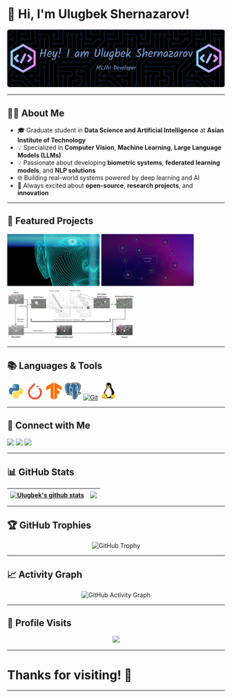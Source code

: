 # 👋 Hi, I'm Ulugbek Shernazarov!

![Header](https://raw.githubusercontent.com/eracoding/eracoding/master/assets/github-header-image.png)

---

## 👨‍💻 About Me

- 🎓 Graduate student in **Data Science and Artificial Intelligence** at **Asian Institute of Technology**
- 💡 Specialized in **Computer Vision**, **Machine Learning**, **Large Language Models (LLMs)**
- 💡 Passionate about developing **biometric systems**, **federated learning models**, and **NLP solutions**
- 🌐 Building real-world systems powered by deep learning and AI
- 📢 Always excited about **open-source**, **research projects**, and **innovation**

---

## 🚀 Featured Projects

[<img src="https://raw.githubusercontent.com/eracoding/eracoding/master/assets/biometric-preview.jpg" alt="Biometric Recognition System" height="120">](https://github.com/eracoding/face-recognition)
[<img src="https://raw.githubusercontent.com/eracoding/eracoding/master/assets/llm-preview.jpg" alt="Loan Approval with LLMs" height="120">](https://github.com/eracoding/pattaya-ml-ait)
[<img src="https://raw.githubusercontent.com/eracoding/eracoding/master/assets/rain-removal-preview.jpg" alt="Advanced Rain Removal" height="120">](https://github.com/eracoding/deraining_in_natural_scenes)

---

## 📚 Languages & Tools

<p align="left">
  <a href="https://www.python.org" target="_blank"><img src="https://raw.githubusercontent.com/devicons/devicon/master/icons/python/python-original.svg" alt="Python" width="40" height="40"/></a>
  <a href="https://pytorch.org/" target="_blank"><img src="https://raw.githubusercontent.com/devicons/devicon/master/icons/pytorch/pytorch-original.svg" alt="PyTorch" width="40" height="40"/></a>
  <a href="https://tensorflow.org/" target="_blank"><img src="https://raw.githubusercontent.com/devicons/devicon/master/icons/tensorflow/tensorflow-original.svg" alt="TensorFlow" width="40" height="40"/></a>
  <a href="https://www.postgresql.org/" target="_blank"><img src="https://raw.githubusercontent.com/devicons/devicon/master/icons/postgresql/postgresql-original.svg" alt="PostgreSQL" width="40" height="40"/></a>
  <a href="https://git-scm.com/" target="_blank"><img src="https://www.vectorlogo.zone/logos/git-scm/git-scm-icon.svg" alt="Git" width="40" height="40"/></a>
  <a href="https://www.linux.org/" target="_blank"><img src="https://raw.githubusercontent.com/devicons/devicon/master/icons/linux/linux-original.svg" alt="Linux" width="40" height="40"/></a>
</p>

---

## 🔗 Connect with Me

<p align="left">
<a href="mailto:u.shernaz4rov@gmail.com"><img src="https://img.shields.io/badge/Email-D14836?style=for-the-badge&logo=gmail&logoColor=white"/></a>
<a href="https://www.linkedin.com/in/ulugbek-shernazarov"><img src="https://img.shields.io/badge/LinkedIn-0A66C2?style=for-the-badge&logo=linkedin&logoColor=white"/></a>
<a href="https://github.com/eracoding"><img src="https://img.shields.io/badge/GitHub-100000?style=for-the-badge&logo=github&logoColor=white"/></a>
</p>

---

## 📊 GitHub Stats

| <a href="https://github.com/eracoding"><img align="center" src="https://github-readme-stats.vercel.app/api?username=eracoding&show_icons=true&theme=tokyonight&include_all_commits=true&hide_border=true" alt="Ulugbek's github stats" /></a> | <a href="https://github.com/eracoding"><img align="center" src="https://github-readme-stats.vercel.app/api/top-langs/?username=eracoding&layout=compact&theme=tokyonight&hide_border=true"/></a> |
| ------------- | ------------- |

---

## 🏆 GitHub Trophies

<p align="center">
  <img src="https://github-profile-trophy.vercel.app/?username=eracoding&theme=gruvbox&no-frame=true&no-bg=true&margin-w=4" alt="GitHub Trophy" />
</p>

---

## 📈 Activity Graph

<p align="center">
  <img src="https://github-readme-activity-graph.vercel.app/graph?username=eracoding&theme=react-dark&area=true&hide_border=true" alt="GitHub Activity Graph" />
</p>

---

## 👀 Profile Visits

<p align="center">
  <img src="https://profile-counter.glitch.me/eracoding/count.svg" />
</p>

---

# Thanks for visiting! 🚀

---
